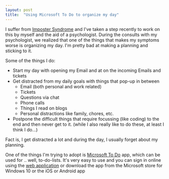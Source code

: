 ```yaml
---
layout: post
title:  "Using Microsoft To Do to organize my day"
---
```


I suffer from [Imposter Syndrome](https://en.wikipedia.org/wiki/Impostor_syndrome) and I've taken a step recently to work on this by myself and the aid of a psychologist.
During the consults with my psychologist, we realized that one of the things that makes my symptoms worse is organizing my day. I'm pretty bad at making a planning and sticking to it.

Some of the things I do:

- Start my day with opening my Email and at on the incoming Emails and tickets
- Get distracted from my daily goals with things that pop-up in between
  - Email (both personal and work related)
  - Tickets
  - Questions via chat
  - Phone calls
  - Things I read on blogs
  - Personal distractions like family, chores, etc.
- Postpone the difficult things that require focussing (like coding) to the end and then never get to it. (while I also really like to do these, at least I think I do...)

Fact is, I get distracted a lot and during the day, I usually forget about my planning.

One of the things I'm trying to adopt is [Microsoft To Do](https://todo.microsoft.com/tasks/) app, which can be used for .. well, to-do-lists.
It's very easy to use and you can sign in online using the [web application](https://todo.microsoft.com/tasks/) or download the app from the Microsoft store for Windows 10 or the iOS or Android app